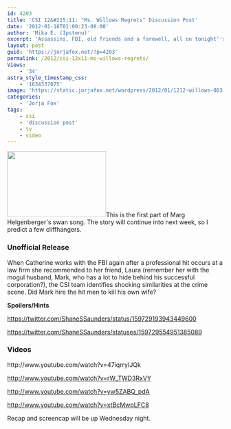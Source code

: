 ```yaml
---
id: 4203
title: 'CSI 12&#215;11: "Ms. Willows Regrets" Discussion Post'
date: '2012-01-18T01:00:23-08:00'
author: 'Mika E. (Ipstenu)'
excerpt: 'Assassins, FBI, old friends and a farewell, all on tonight''s CSI.'
layout: post
guid: 'https://jorjafox.net/?p=4203'
permalink: /2012/csi-12x11-ms-willows-regrets/
Views:
    - '34'
astra_style_timestamp_css:
    - '1634337075'
image: 'https://static.jorjafox.net/wordpress/2012/01/1212-willows-003.jpg'
categories:
    - 'Jorja Fox'
tags:
    - csi
    - 'discussion post'
    - tv
    - video
---
```


<img class="alignleft size-medium wp-image-4204" title="1212-willows-003" src="//static.jorjafox.net/wordpress/2012/01/1212-willows-003-230x153.jpg" alt="" width="230" height="153" />This is the first part of Marg Helgenberger's swan song. The story will continue into next week, so I predict a few cliffhangers.
<h3>Unofficial Release</h3>
When Catherine works with the FBI again after a professional hit occurs at a law firm she recommended to her friend, Laura (remember her with the mogul husband, Mark, who has a lot to hide behind his successful corporation?), the CSI team identifies shocking similarities at the crime scene. Did Mark hire the hit men to kill his own wife?

**Spoilers/Hints**

https://twitter.com/ShaneSSaunders/status/159729193943449600

https://twitter.com/ShaneSSaunders/statuses/159729554951385089
<h3>Videos</h3>
http://www.youtube.com/watch?v=47iqrryIJQk

http://www.youtube.com/watch?v=rW_TWD3RxVY

http://www.youtube.com/watch?v=yw5ZABQ_pdA

http://www.youtube.com/watch?v=xtBcMwpLFC8

Recap and screencap will be up Wednesday night.
